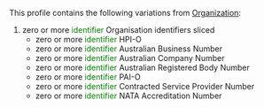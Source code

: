 This profile contains the following variations from [Organization](http://hl7.org/fhir/STU3/Organization):

1. zero or more <span style='color:green'> identifier </span> Organisation identifiers sliced
   * zero or more <span style='color:green'> identifier </span> HPI-O
   * zero or more <span style='color:green'> identifier </span> Australian Business Number
   * zero or more <span style='color:green'> identifier </span> Australian Company Number
   * zero or more <span style='color:green'> identifier </span> Australian Registered Body Number
   * zero or more <span style='color:green'> identifier </span> PAI-O
   * zero or more <span style='color:green'> identifier </span> Contracted Service Provider Number
   * zero or more <span style='color:green'> identifier </span> NATA Accreditation Number